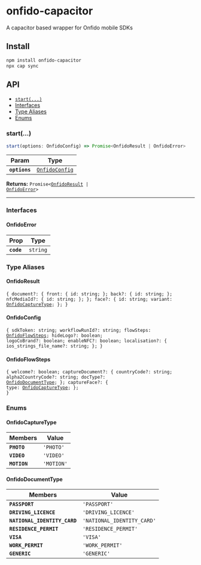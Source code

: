 # onfido-capacitor

A capacitor based wrapper for Onfido mobile SDKs

## Install

```bash
npm install onfido-capacitor
npx cap sync
```

## API

<docgen-index>

* [`start(...)`](#start)
* [Interfaces](#interfaces)
* [Type Aliases](#type-aliases)
* [Enums](#enums)

</docgen-index>

<docgen-api>
<!--Update the source file JSDoc comments and rerun docgen to update the docs below-->

### start(...)

```typescript
start(options: OnfidoConfig) => Promise<OnfidoResult | OnfidoError>
```

| Param         | Type                                                  |
| ------------- | ----------------------------------------------------- |
| **`options`** | <code><a href="#onfidoconfig">OnfidoConfig</a></code> |

**Returns:** <code>Promise&lt;<a href="#onfidoresult">OnfidoResult</a> | <a href="#onfidoerror">OnfidoError</a>&gt;</code>

--------------------


### Interfaces


#### OnfidoError

| Prop       | Type                |
| ---------- | ------------------- |
| **`code`** | <code>string</code> |


### Type Aliases


#### OnfidoResult

<code>{ document?: { front: { id: string; }; back?: { id: string; }; nfcMediaId?: { id: string; }; }; face?: { id: string; variant: <a href="#onfidocapturetype">OnfidoCaptureType</a>; }; }</code>


#### OnfidoConfig

<code>{ sdkToken: string; workflowRunId?: string; flowSteps: <a href="#onfidoflowsteps">OnfidoFlowSteps</a>; hideLogo?: boolean; logoCoBrand?: boolean; enableNFC?: boolean; localisation?: { ios_strings_file_name?: string; }; }</code>


#### OnfidoFlowSteps

<code>{ welcome?: boolean; captureDocument?: { countryCode?: string; alpha2CountryCode?: string; docType?: <a href="#onfidodocumenttype">OnfidoDocumentType</a>; }; captureFace?: { type: <a href="#onfidocapturetype">OnfidoCaptureType</a>; }; }</code>


### Enums


#### OnfidoCaptureType

| Members      | Value                 |
| ------------ | --------------------- |
| **`PHOTO`**  | <code>'PHOTO'</code>  |
| **`VIDEO`**  | <code>'VIDEO'</code>  |
| **`MOTION`** | <code>'MOTION'</code> |


#### OnfidoDocumentType

| Members                      | Value                                 |
| ---------------------------- | ------------------------------------- |
| **`PASSPORT`**               | <code>'PASSPORT'</code>               |
| **`DRIVING_LICENCE`**        | <code>'DRIVING_LICENCE'</code>        |
| **`NATIONAL_IDENTITY_CARD`** | <code>'NATIONAL_IDENTITY_CARD'</code> |
| **`RESIDENCE_PERMIT`**       | <code>'RESIDENCE_PERMIT'</code>       |
| **`VISA`**                   | <code>'VISA'</code>                   |
| **`WORK_PERMIT`**            | <code>'WORK_PERMIT'</code>            |
| **`GENERIC`**                | <code>'GENERIC'</code>                |

</docgen-api>
